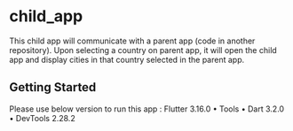 # child_app

This child app will communicate with a parent app (code in another repository). Upon selecting a country on parent app, it will open the child app and display cities in that country selected in the parent app.

## Getting Started

Please use below version to run this app : 
Flutter 3.16.0 • 
Tools • Dart 3.2.0 • DevTools 2.28.2
